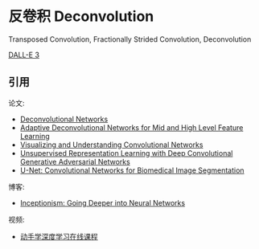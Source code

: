 
# 反卷积 Deconvolution

Transposed Convolution, Fractionally Strided Convolution, Deconvolution

[DALL-E 3](https://cdn.openai.com/papers/dall-e-3.pdf)

## 引用

论文:

+ [Deconvolutional Networks](https://www.matthewzeiler.com/mattzeiler/deconvolutionalnetworks.pdf)
+ [Adaptive Deconvolutional Networks for Mid and High Level Feature Learning](https://matthewzeiler.com/mattzeiler/adaptivedeconvolutional.pdf)
+ [Visualizing and Understanding Convolutional Networks](https://arxiv.org/abs/1311.2901)
+ [Unsupervised Representation Learning with Deep Convolutional Generative Adversarial Networks](https://arxiv.org/abs/1511.06434)
+ [U-Net: Convolutional Networks for Biomedical Image Segmentation](https://arxiv.org/abs/1505.04597)

博客:

+ [Inceptionism: Going Deeper into Neural Networks](https://blog.research.google/2015/06/inceptionism-going-deeper-into-neural.html)

视频:

+ [动手学深度学习在线课程](https://courses.d2l.ai/zh-v2/)
